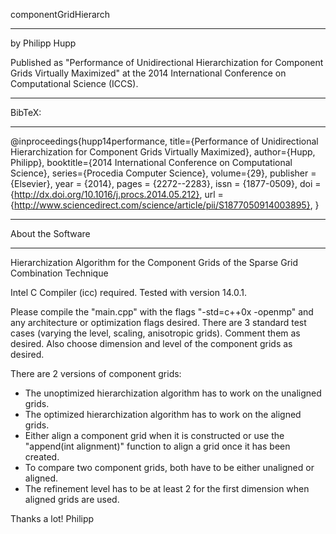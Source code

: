 componentGridHierarch
*********************************************************************
by Philipp Hupp

Published as "Performance of Unidirectional Hierarchization for Component Grids Virtually Maximized" at the 2014 International Conference on Computational Science (ICCS).

*********************************************************************
BibTeX:
*********************************************************************
@inproceedings{hupp14performance,
 title={Performance of Unidirectional Hierarchization for Component Grids Virtually Maximized},
 author={Hupp, Philipp},
 booktitle={2014 International Conference on Computational Science},
 series={Procedia Computer Science},
 volume={29},
 publisher = {Elsevier},
 year = {2014},
 pages = {2272--2283},
 issn = {1877-0509},
 doi = {http://dx.doi.org/10.1016/j.procs.2014.05.212},
 url = {http://www.sciencedirect.com/science/article/pii/S1877050914003895},
}

*********************************************************************
 About the Software
*********************************************************************
Hierarchization Algorithm for the Component Grids of the Sparse Grid Combination Technique

Intel C Compiler (icc) required. Tested with version 14.0.1.

Please compile the "main.cpp" with the flags "-std=c++0x -openmp" and any architecture or optimization flags desired.
There are 3 standard test cases (varying the level, scaling, anisotropic grids). Comment them as desired. Also choose dimension and level of the component grids as desired.

There are 2 versions of component grids:
- The unoptimized hierarchization algorithm has to work on the unaligned grids.
- The optimized hierarchization algorithm has to work on the aligned grids.
- Either align a component grid when it is constructed or use the "append(int alignment)" function to align a grid once it has been created.
- To compare two component grids, both have to be either unaligned or aligned.
- The refinement level has to be at least 2 for the first dimension when aligned grids are used.

Thanks a lot!
Philipp
